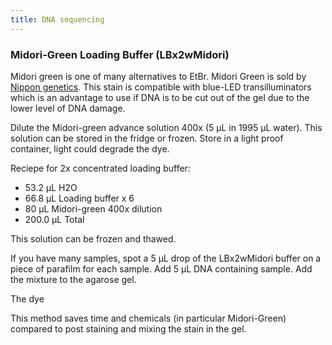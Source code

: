 ```yaml
---
title: DNA sequencing
---
```


### Midori-Green Loading Buffer (LBx2wMidori)

Midori green is one of many alternatives to EtBr. Midori Green is sold by [Nippon genetics](https://www.nippongenetics.eu/en/product/midori-green-advance).
This stain is compatible with blue-LED transilluminators which is an advantage to use if DNA is to be cut out of the gel due to the lower 
level of DNA damage.

Dilute the Midori-green advance solution 400x (5 µL in 1995 µL water). This solution can be stored in the fridge or frozen. Store in a light proof 
container, light could degrade the dye.

Reciepe for 2x concentrated loading buffer:

- 53.2 µL H2O
- 66.8 µL Loading buffer x 6
- 80 µL Midori-green 400x dilution
- 200.0 µL Total

This solution can be frozen and thawed. 

If you have many samples, spot a 5 µL drop of the LBx2wMidori buffer on a piece of parafilm for each sample.
Add 5 µL DNA containing sample. Add the mixture to the agarose gel.

The dye 

This method saves time and chemicals (in particular Midori-Green) compared to post staining
and mixing the stain in the gel.


